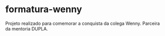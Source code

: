 # formatura-wenny
Projeto realizado para comemorar a conquista da colega Wenny. Parceira da mentoria DUPLA.
